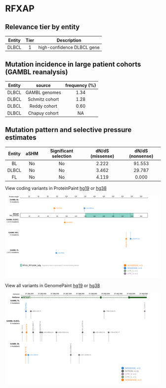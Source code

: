 # RFXAP

## Relevance tier by entity

|Entity|Tier|Description               |
|:------:|:----:|--------------------------|
|DLBCL |1   |high-confidence DLBCL gene|

## Mutation incidence in large patient cohorts (GAMBL reanalysis)

|Entity|source        |frequency (%)|
|:------:|:--------------:|:-------------:|
|DLBCL |GAMBL genomes |1.34         |
|DLBCL |Schmitz cohort|1.28         |
|DLBCL |Reddy cohort  |0.60         |
|DLBCL |Chapuy cohort |  NA         |

## Mutation pattern and selective pressure estimates

|Entity|aSHM|Significant selection|dN/dS (missense)|dN/dS (nonsense)|
|:------:|:----:|:---------------------:|:----------------:|:----------------:|
|BL    |No  |No                   |2.222           |91.553          |
|DLBCL |No  |No                   |3.462           |29.787          |
|FL    |No  |No                   |4.119           | 0.000          |



View coding variants in ProteinPaint [hg19](https://morinlab.github.io/LLMPP/GAMBL/RFXAP_protein.html)  or [hg38](https://morinlab.github.io/LLMPP/GAMBL/RFXAP_protein_hg38.html)

![image](images/proteinpaint/RFXAP_NM_000538.svg)

View all variants in GenomePaint [hg19](https://morinlab.github.io/LLMPP/GAMBL/RFXAP.html)  or [hg38](https://morinlab.github.io/LLMPP/GAMBL/RFXAP_hg38.html)

![image](images/proteinpaint/RFXAP.svg)
